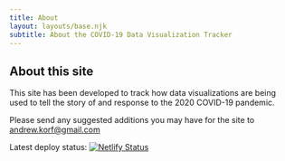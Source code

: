 ```yaml
---
title: About
layout: layouts/base.njk
subtitle: About the COVID-19 Data Visualization Tracker
---
```


## About this site

This site has been developed to track how data visualizations are being used to tell the story of and response to the 2020 COVID-19 pandemic.

Please send any suggested additions you may have for the site to <a href="mailto:andrew.korf@gmail.com">andrew.korf@gmail.com</a>

<div class="nakedLink">

Latest deploy status: [![Netlify Status](https://api.netlify.com/api/v1/badges/056b4a67-70e6-4af4-9be5-dee151b8e906/deploy-status)](https://app.netlify.com/sites/eleventyone/deploys)

</div>

